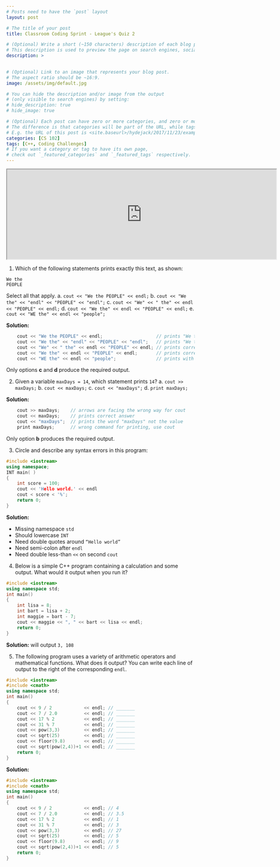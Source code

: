```yaml
---
# Posts need to have the `post` layout
layout: post

# The title of your post
title: Classroom Coding Sprint - League's Quiz 2

# (Optional) Write a short (~150 characters) description of each blog post.
# This description is used to preview the page on search engines, social media, etc.
description: >
   

# (Optional) Link to an image that represents your blog post.
# The aspect ratio should be ~16:9.
image: /assets/img/default.jpg

# You can hide the description and/or image from the output
# (only visible to search engines) by setting:
# hide_description: true
# hide_image: true

# (Optional) Each post can have zero or more categories, and zero or more tags.
# The difference is that categories will be part of the URL, while tags will not.
# E.g. the URL of this post is <site.baseurl>/hydejack/2017/11/23/example-content/
categories: [CS 102]
tags: [C++, Coding Challenges]
# If you want a category or tag to have its own page,
# check out `_featured_categories` and `_featured_tags` respectively.
---
```


<iframe src="https://drive.google.com/file/d/1hHGyVfnsw_9XKkHaySpc6K_bDmFiNsap/preview" width="720" height="240"></iframe>

1. Which of the following statements prints exactly this text, as shown:
```
We the
PEOPLE
```
Select all that apply.
	a. `cout << "We the PEOPLE" << endl;`
	b. `cout << "We the" << "endl" << "PEOPLE" << "endl";`
	c. `cout << "We" << " the" << endl << "PEOPLE" << endl;`
	d. `cout << "We the" << endl << "PEOPLE" << endl;`
	e. `cout << "WE the" << endl << "people";`

**Solution:**
```cpp
	cout << "We the PEOPLE" << endl; 					// prints "We the PEOPLE"
	cout << "We the" << "endl" << "PEOPLE" << "endl";	// prints "We the endl PEOPLE"
	cout << "We" << " the" << endl << "PEOPLE" << endl;	// prints correct output
	cout << "We the" << endl << "PEOPLE" << endl; 		// prints correct output
	cout << "WE the" << endl << "people";				// prints with capital "E" in "WE"
```
Only options **c** and **d** produce the required output.

2. Given a variable `maxDays = 14`, which statement prints `14`?
	a. `cout >> maxDays;`
	b. `cout << maxDays;`
	c. `cout << "maxDays";`
	d. `print maxDays;`
	
**Solution:**
```cpp
	cout >> maxDays;	// arrows are facing the wrong way for cout
	cout << maxDays;	// prints correct answer
	cout << "maxDays";	// prints the word "maxDays" not the value
	print maxDays;		// wrong command for printing, use cout
```
Only option **b** produces the required output.

3. Circle and describe any syntax errors in this program:
```cpp
#include <iostream>
using namespace;
INT main( )
{
    int score = 100;
    cout << 'Hello world.' << endl
    cout < score < '%';
    return 0;
}
```

**Solution:**
- Missing namespace `std`
- Should lowercase `INT`
- Need double quotes around `“Hello world”`
- Need semi-colon after `endl`
- Need double less-than `<<` on second `cout`

4. Below is a simple C++ program containing a calculation and some output. What would it output when you run it?
```cpp
#include <iostream>
using namespace std;
int main()
{
    int lisa = 8;
    int bart = lisa + 2;
    int maggie = bart - 7;
    cout << maggie << ", " << bart << lisa << endl;
    return 0;
}
```

**Solution:** will output `3, 108`

5. The following program uses a variety of arithmetic operators and mathematical functions. What does it output? You can write each line of output to the right of the corresponding `endl`.
```cpp
#include <iostream>
#include <cmath>
using namespace std;
int main()
{
    cout << 9 / 2            << endl; // _______
    cout << 7 / 2.0          << endl; // _______
    cout << 17 % 2           << endl; // _______
    cout << 31 % 7           << endl; // _______
    cout << pow(3,3)         << endl; // _______
    cout << sqrt(25)         << endl; // _______
    cout << floor(9.8)       << endl; // _______
    cout << sqrt(pow(2,4))+1 << endl; // _______
    return 0;
}
```

**Solution:**
```cpp
#include <iostream>
#include <cmath>
using namespace std;
int main()
{
    cout << 9 / 2            << endl; // 4
    cout << 7 / 2.0          << endl; // 3.5
    cout << 17 % 2           << endl; // 1
    cout << 31 % 7           << endl; // 3
    cout << pow(3,3)         << endl; // 27
    cout << sqrt(25)         << endl; // 5
    cout << floor(9.8)       << endl; // 9
    cout << sqrt(pow(2,4))+1 << endl; // 5
    return 0;
}
```

